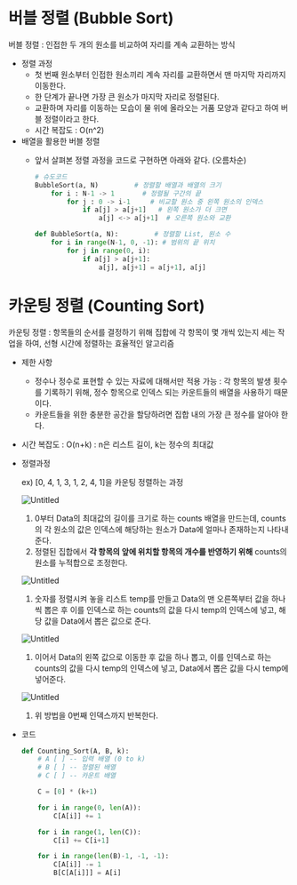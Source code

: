 # 버블 정렬 (Bubble Sort)
    
버블 정렬 : 인접한 두 개의 원소를 비교하여 자리를 계속 교환하는 방식

- 정렬 과정
    - 첫 번째 원소부터 인접한 원소끼리 계속 자리를 교환하면서 맨 마지막 자리까지 이동한다.
    - 한 단계가 끝나면 가장 큰  원소가 마지막 자리로 정렬된다.
    - 교환하며 자리를 이동하는 모습이 물 위에 올라오는 거품 모양과 같다고 하여 버블 정렬이라고 한다.
    - 시간 복잡도 : O(n^2)
- 배열을 활용한 버블 정렬
    - 앞서 살펴본 정렬 과정을 코드로 구현하면 아래와 같다. (오름차순)
        
        ```python
        # 슈도코드
        BubbleSort(a, N)         # 정렬할 배열과 배열의 크기
            for i : N-1 -> 1       # 정렬될 구간의 끝
                for j : 0 -> i-1     # 비교할 원소 중 왼쪽 원소의 인덱스
                    if a[j] > a[j+1]   # 왼쪽 원소가 더 크면
                        a[j] <-> a[j+1]  # 오른쪽 원소와 교환
        ```
        
        ```python
        def BubbleSort(a, N):         # 정렬할 List, 원소 수
            for i in range(N-1, 0, -1): # 범위의 끝 위치
                for j in range(0, i):
                    if a[j] > a[j+1]:
                        a[j], a[j+1] = a[j+1], a[j]
        ```
            
# 카운팅 정렬 (Counting Sort)
    
카운팅 정렬 : 항목들의 순서를 결정하기 위해 집합에 각 항목이 몇 개씩 있는지 세는 작업을 하여, 선형 시간에 정렬하는 효율적인 알고리즘

- 제한 사항
    - 정수나 정수로 표현할 수 있는 자료에 대해서만 적용 가능 : 각 항목의 발생 횟수를 기록하기 위해, 정수 항목으로 인덱스 되는 카운트들의 배열을 사용하기 때문이다.
    - 카운트들을 위한 충분한 공간을 할당하려면 집합 내의 가장 큰 정수를 알아야 한다.
- 시간 복잡도 : O(n+k) : n은 리스트 길이, k는 정수의 최대값
- 정렬과정
    
    ex) [0, 4, 1, 3, 1, 2, 4, 1]을 카운팅 정렬하는 과정
    
    ![Untitled](https://s3-us-west-2.amazonaws.com/secure.notion-static.com/e9e3ec47-7665-4c58-b2c0-87469d4d9607/Untitled.png)
    
    1. 0부터 Data의 최대값의 길이를 크기로 하는 counts 배열을 만드는데, counts의 각 원소의 값은 인덱스에 해당하는 원소가 Data에 얼마나 존재하는지 나타내준다.
    2. 정렬된 집합에서 **각 항목의 앞에 위치할 항목의 개수를 반영하기 위해** counts의 원소를 누적합으로 조정한다.
    
    ![Untitled](https://s3-us-west-2.amazonaws.com/secure.notion-static.com/0942817d-2b40-4082-b08c-6fd2b6e73fbe/Untitled.png)
    
    1. 숫자를 정렬시켜 놓을 리스트 temp를 만들고 Data의 맨 오른쪽부터 값을 하나씩 뽑은 후 이를 인덱스로 하는 counts의 값을 다시 temp의 인덱스에 넣고, 해당 값을 Data에서 뽑은 값으로 준다.
    
    ![Untitled](https://s3-us-west-2.amazonaws.com/secure.notion-static.com/94c19345-1e4a-4f7f-bec9-c8515bcaca6a/Untitled.png)
    
    1. 이어서 Data의 왼쪽 값으로 이동한 후 값을 하나 뽑고, 이를 인덱스로 하는 counts의 값을 다시 temp의 인덱스에 넣고, Data에서 뽑은 값을 다시  temp에 넣어준다.
    
    ![Untitled](https://s3-us-west-2.amazonaws.com/secure.notion-static.com/e94ee308-f835-49e6-b1e0-462548d1172c/Untitled.png)
    
    1. 위 방법을 0번째 인덱스까지 반복한다.
- 코드
    
    ```python
    def Counting_Sort(A, B, k):
        # A [ ] -- 입력 배열 (0 to k)
        # B [ ] -- 정렬된 배열
        # C [ ] -- 카운트 배열
    
        C = [0] * (k+1)
    
        for i in range(0, len(A)):
            C[A[i]] += 1
    
        for i in range(1, len(C)):
            C[i] += C[i+1]
    
        for i in range(len(B)-1, -1, -1):
            C[A[i]] -= 1
            B[C[A[i]]] = A[i]
    ```